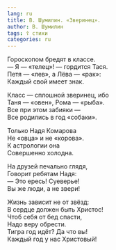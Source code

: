 ```yaml
---
lang: ru
title: В. Шумилин. «Зверинец».
author: В. Шумилин
tags: ☦ стихи
categories: ru
---
```


Гороскопом бредят в классе.  
— Я — «телец»! — гордится Тася.  
Петя — «лев», а Лёва — «рак»:  
Каждый свой имеет знак.

Класс — сплошной зверинец, ибо  
Таня — «овен», Рома — «рыба».  
Все при этом забияки —  
Все родились в год «собаки». 

Только Надя Комарова  
Не «овца» и не «корова».  
К астрологии она  
Совершенно холодна.

На друзей печально глядя,  
Говорит ребятам Надя:  
— Это ересь! Суеверье!  
Вы же люди, а не звери!

Жизнь зависит не от звёзд:  
В сердце должен быть Христос!  
Чтоб себя от бед спасти,  
Надо веру обрести.  
Тигра год идёт? Да что вы!  
Каждый год у нас Христовый! 
